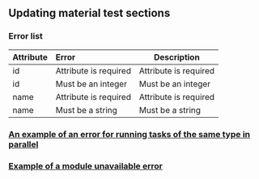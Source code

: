## Updating material test sections
### Error list
| Attribute | Error                                        | Description                                                              |
|----------------|:------------------------------|-----------------------------------------------------|
| id | Attribute is required | Attribute is required |
| id | Must be an integer | Must be an integer |
| name | Attribute is required | Attribute is required |
| name | Must be a string | Must be a string |
### [An example of an error for running tasks of the same type in parallel](https://github.com/cleverlms/integration-docs/blob/main/examples/v2/uniq_task_error.json)
### [Example of a module unavailable error](https://github.com/cleverlms/integration-docs/blob/main/examples/v2/module_unavalible_error.json)